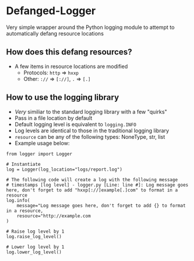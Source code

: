 # Defanged-Logger
Very simple wrapper around the Python logging module to attempt to automatically defang resource locations

## How does this defang resources?
- A few items in resource locations are modified
    - Protocols: `http` => `hxxp`
    - Other: `://` => `[://]`, `.` => `[.]`

## How to use the logging library
- _Very_ similiar to the standard logging library with a few "quirks"
- Pass in a file location by default
- Default logging level is equivalent to `logging.INFO`
- Log levels are identical to those in the traditional logging library
- `resource` can be any of the following types: NoneType, str, list
- Example usage below:

```
from logger import Logger

# Instantiate
log = Logger(log_location="logs/report.log")

# The following code will create a log with the following message
# timestamps [log level] - logger.py [Line: line #]: Log message goes here, don't forget to add "hxxp[://]example[.]com" to format in a resource
log.info(
    message="Log message goes here, don't forget to add {} to format in a resource,
    resource="http://example.com
)

# Raise log level by 1
log.raise_log_level()

# Lower log level by 1
log.lower_log_level()
```
